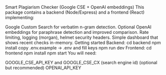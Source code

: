 Smart Plagiarism Checker (Google CSE + OpenAI embeddings)
This package contains a backend (Node/Express) and a frontend (React) implementing:

Google Custom Search for verbatim n-gram detection.
Optional OpenAI embeddings for paraphrase detection and improved comparison.
Rate limiting, logging (morgan), helmet security headers.
Simple dashboard that shows recent checks in-memory.
Getting started
Backend:
cd backend
npm install
copy .env.example -> .env and fill keys
npm run dev
Frontend:
cd frontend
npm install
npm start
You will need:

GOOGLE_CSE_API_KEY and GOOGLE_CSE_CX (search engine id)
(optional but recommended) OPENAI_API_KEY
